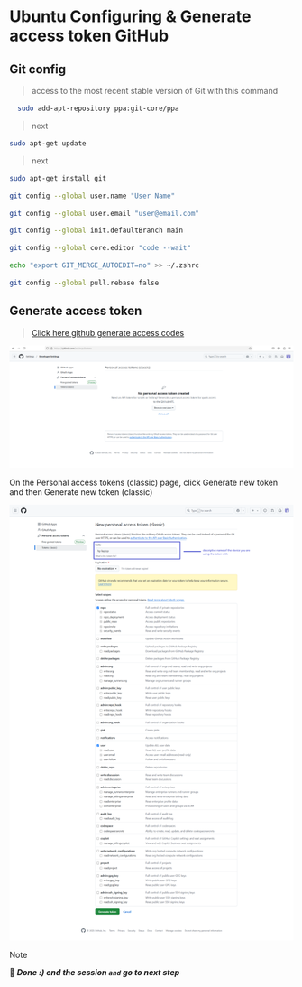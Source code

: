 # Ubuntu Configuring & Generate access token GitHub

## Git config

>access to the most recent stable version of Git with this command

```bash
  sudo add-apt-repository ppa:git-core/ppa
```

>next

```bash
sudo apt-get update
```

>next

```bash
sudo apt-get install git
```

```bash
git config --global user.name "User Name"
```

```bash
git config --global user.email "user@email.com"
```

```bash
git config --global init.defaultBranch main
```

```bash
git config --global core.editor "code --wait"
```

```bash
echo "export GIT_MERGE_AUTOEDIT=no" >> ~/.zshrc
```

```bash
git config --global pull.rebase false
```

## Generate access token

>[Click here github generate access codes](https://github.com/settings/tokens)

![generate access codes 1](../Assets/generate-access-codes-1.png)

On the Personal access tokens (classic) page, click Generate new token and then Generate new token (classic)

![generate access codes 2](../Assets/generate-access-codes-2.png)

>[!NOTE]
> 📌 ***Done :) end the session `and` go to next step***
